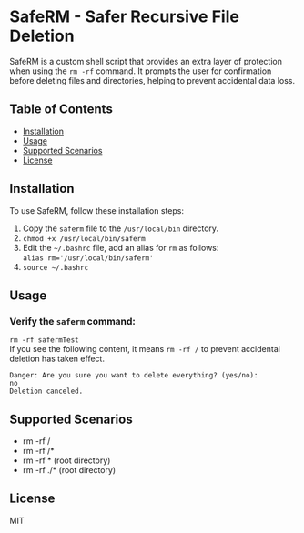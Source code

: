 # SafeRM - Safer Recursive File Deletion

SafeRM is a custom shell script that provides an extra layer of protection when using the `rm -rf` command. It prompts the user for confirmation before deleting files and directories, helping to prevent accidental data loss.

## Table of Contents

- [Installation](#installation)
- [Usage](#usage)
- [Supported Scenarios](#supported-scenarios)
- [License](#license)

## Installation

To use SafeRM, follow these installation steps:

1. Copy the `saferm` file to the `/usr/local/bin` directory.
2. `chmod +x /usr/local/bin/saferm`
3. Edit the `~/.bashrc` file, add an alias for `rm` as follows:   
`alias rm='/usr/local/bin/saferm'`
4. `source ~/.bashrc`

## Usage
### Verify the `saferm` command:  
`rm -rf safermTest`  
If you see the following content, it means `rm -rf /` to prevent accidental deletion has taken effect.
   ```shell
   Danger: Are you sure you want to delete everything? (yes/no): 
   no
   Deletion canceled.
   ```

## Supported Scenarios
- rm -rf /
- rm -rf /*
- rm -rf * (root directory)
- rm -rf ./* (root directory)

## License
MIT
